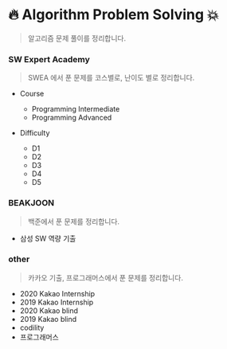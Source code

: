 # :fire: Algorithm Problem Solving :boom:

>  알고리즘 문제 풀이를 정리합니다.



### SW Expert Academy

> SWEA 에서 푼 문제를 코스별로, 난이도 별로 정리합니다.

- Course 
  - Programming Intermediate
  - Programming Advanced

- Difficulty
  - D1
  - D2
  - D3
  - D4
  - D5



### BEAKJOON

> 백준에서 푼 문제를 정리합니다.

- 삼성 SW 역량 기출


### other

> 카카오 기출, 프로그래머스에서 푼 문제를 정리합니다.

- 2020 Kakao Internship
- 2019 Kakao Internship
- 2020 Kakao blind
- 2019 Kakao blind
- codility
- 프로그래머스
